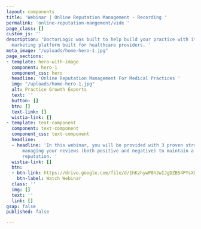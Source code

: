 ```yaml
---
layout: components
title: 'Webinar | Online Reputation Management - Recording '
permalink: 'online-reputation-mangement/vide '
page_class: []
custom_js: ''
description: 'DoctorLogic was built to help build your practice with it''s website
  marketing platform built for healthcare providers. '
meta_image: "/uploads/home-hero-1.jpg"
page_sections:
- template: hero-with-image
  component: hero-1
  component_css: hero
  headline: 'Online Reputation Management For Medical Practices '
  img: "/uploads/home-hero-1.jpg"
  alt: Practice Growth Experts
  text: ''
  button: []
  btn: []
  text-link: []
  wistia-link: []
- template: text-component
  component: text-component
  component_css: text-component
  headline:
  - headline: 'In this webinar, you will be provided with 3 proven strategies for
      managing your reviews (both positive and negative) to maintain a strong online
      reputation. '
  wistia-link: []
  btn:
  - btn-link: https://drive.google.com/file/d/1hKzhywP8hJwIJgDZB54PYsXO02Vjj4MO/view?usp=sharing
    btn-label: Watch Webinar
  class: ''
  img: []
  text: ''
  link: []
gsap: false
published: false

---
```

